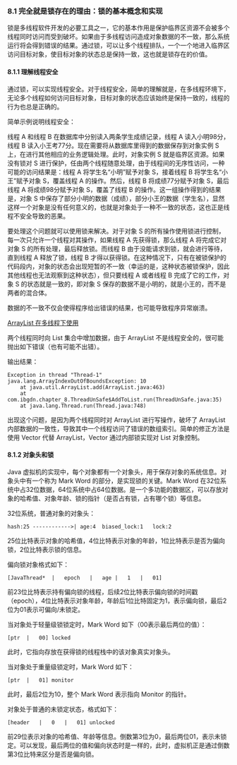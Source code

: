 ### 8.1 完全就是锁存在的理由：锁的基本概念和实现
  锁是多线程软件开发的必要工具之一，它的基本作用是保护临界区资源不会被多个线程同时访问而受到破坏。如果由于多线程访问造成对象数据的不一致，那么系统运行将会得到错误的结果。通过锁，可以让多个线程排队，一个一个地进入临界区访问目标对象，使目标对象的状态总是保持一致，这也就是锁存在的价值。

#### 8.1.1 理解线程安全
  通过锁，可以实现线程安全。对于线程安全，简单的理解就是，在多线程环境下，无论多个线程如何访问目标对象，目标对象的状态应该始终是保持一致的，线程的行为也总是正确的。

  简单示例说明线程安全：

  线程 A 和线程 B 在数据库中分别读入两条学生成绩记录，线程 A 读入小明98分，线程 B 读入小王考77分。现在需要将从数据库里得到的数据保存到对象实例 S 上，在进行其他相应的业务逻辑处理。此时，对象实例 S 就是临界区资源。如果没有锁对 S 进行保护，任由两个线程随意处理，由于线程间的无序性访问，一种可能的访问结果是：线程 A 将学生名“小明”赋予对象 S，接着线程 B 将学生名“小王”赋予对象 S，覆盖线程 A 的操作。然后，线程 B 将成绩77分赋予对象 S，最后线程 A 将成绩98分赋予对象 S，覆盖了线程 B 的操作。这一组操作得到的结果是，对象 S 中保存了部分小明的数据（成绩），部分小王的数据（学生名），显然这样一个对象是没有任何意义的，也就是对象处于一种不一致的状态，这也正是线程不安全导致的恶果。

  要处理这个问题就可以使用锁来解决。对于对象 S 的所有操作使用锁进行控制，每一次只允许一个线程对其操作，如果线程 A 先获得锁，那么线程 A 将完成它对对象 S 的所有处理，最后释放锁。而线程 B 由于没能请求到锁，就会进行等待，直到线程 A 释放了锁，线程 B 才得以获得锁。在这种情况下，只有在被锁保护的代码段内，对象的状态会出现短暂的不一致（幸运的是，这种状态被锁保护，因此其他线程也无法观察到这种状态），但只要线程 A 或者线程 B 完成了它的工作，对象 S 的状态就是一致的，即对象 S 保存的数据不是小明的，就是小王的，而不是两者的混合体。

  数据的不一致不仅会使得程序给出错误的结果，也可能导致程序异常崩溃。

  [ArrayList 在多线程下使用](../java/com/ibgdn/chapter_8/ThreadUnSafe.java)

  两个线程同时向 List 集合中增加数据，由于 ArrayList 不是线程安全的，很可能抛出如下错误（也有可能不出错）。

  输出结果：
  ```
  Exception in thread "Thread-1" java.lang.ArrayIndexOutOfBoundsException: 10
	  at java.util.ArrayList.add(ArrayList.java:463)
	  at com.ibgdn.chapter_8.ThreadUnSafe$AddToList.run(ThreadUnSafe.java:35)
	  at java.lang.Thread.run(Thread.java:748)
  ```

  出现这个问题，是因为两个线程同时对 ArrayList 进行写操作，破坏了 ArrayList 内部数据的一致性，导致其中一个线程访问了错误的数组索引。简单的修正方法是使用 Vector 代替 ArrayList，Vector 通过内部锁实现对 List 对象控制。

#### 8.1.2 对象头和锁
  Java 虚拟机的实现中，每个对象都有一个对象头，用于保存对象的系统信息。对象头中有一个称为 Mark Word 的部分，是实现锁的关键。Mark Word 在32位系统中占32位数据，64位系统中占64位数据。是一个多功能的数据区，可以存放对象的哈希值、对象年龄、锁的指针（是否占有锁，占有哪个锁）等信息。

  32位系统，普通对象的对象头：
  ```
  hash:25 ------------>| age:4  biased_lock:1   lock:2
  ```
  25位比特表示对象的哈希值，4位比特表示对象的年龄，1位比特表示是否为偏向锁，2位比特表示锁的信息。

  偏向锁对象格式如下：
  ```
  [JavaThread*  |   epoch   |   age |   1   |   01]
  ```
  前23位比特表示持有偏向锁的线程，后续2位比特表示偏向锁的时间戳（epoch），4位比特表示对象年龄，年龄后1位比特固定为1，表示偏向锁，最后2位为01表示可偏向/未锁定。

  当对象处于轻量级锁锁定时，Mark Word 如下（00表示最后两位的值）：
  ```
  [ptr  |   00] locked
  ```
  此时，它指向存放在获得锁的线程栈中的该对象真实对象头。

  当对象处于重量级锁定时，Mark Word 如下：
  ```
  [ptr  |   01] monitor
  ```
  此时，最后2位为10，整个 Mark Word 表示指向 Monitor 的指针。

  对象处于普通的未锁定状态，格式如下：
  ```
  [header   |   0   |   01] unlocked
  ```
  前29位表示对象的哈希值、年龄等信息。倒数第3位为0，最后两位01，表示未锁定。可以发现，最后两位的值和偏向状态时是一样的，此时，虚拟机正是通过倒数第3位比特来区分是否是偏向锁。